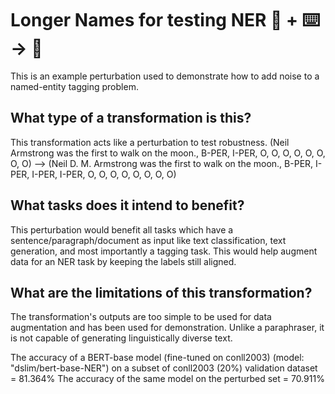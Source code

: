 # Longer Names for testing NER 🦎  + ⌨️ → 🐍
This is an example perturbation used to demonstrate how to add noise to a named-entity tagging problem.

## What type of a transformation is this?
This transformation acts like a perturbation to test robustness. 
(Neil Armstrong was the first to walk on the moon., B-PER, I-PER, O, O, O, O, O, O, O, O)
    --> (Neil D. M. Armstrong was the first to walk on the moon., B-PER, I-PER, I-PER, I-PER, O, O, O, O, O, O, O, O) 

## What tasks does it intend to benefit?
This perturbation would benefit all tasks which have a sentence/paragraph/document as input like text classification, 
text generation, and most importantly a tagging task.
This would help augment data for an NER task by keeping the labels still aligned.

## What are the limitations of this transformation?
The transformation's outputs are too simple to be used for data augmentation and has been used for demonstration. 
Unlike a paraphraser, it is not capable of 
generating linguistically diverse text.

The accuracy of a BERT-base model (fine-tuned on conll2003) (model: "dslim/bert-base-NER") on a subset of conll2003 
(20%) validation dataset = 81.364%
The accuracy of the same model on the perturbed set = 70.911%
